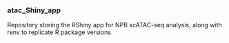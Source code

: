 ### atac_Shiny_app
Repository storing the RShiny app for NPB scATAC-seq analysis, along with renv to replicate R package versions
